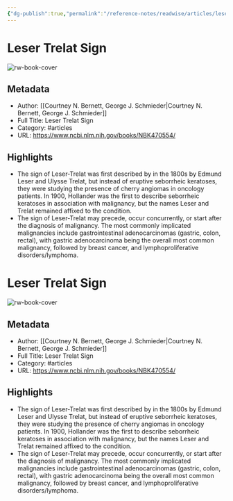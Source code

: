 ```yaml
---
{"dg-publish":true,"permalink":"/reference-notes/readwise/articles/leser-trelat-sign/"}
---
```


# Leser Trelat Sign

![rw-book-cover](https://readwise-assets.s3.amazonaws.com/static/images/article2.74d541386bbf.png)

## Metadata
- Author: [[Courtney N. Bernett, George J. Schmieder\|Courtney N. Bernett, George J. Schmieder]]
- Full Title: Leser Trelat Sign
- Category: #articles
- URL: https://www.ncbi.nlm.nih.gov/books/NBK470554/

## Highlights
- The sign of Leser-Trelat was first described by in the 1800s by Edmund Leser and Ulysse Trelat, but instead of eruptive seborrheic keratoses, they were studying the presence of cherry angiomas in oncology patients. In 1900, Hollander was the first to describe seborrheic keratoses in association with malignancy, but the names Leser and Trelat remained affixed to the condition.
- The sign of Leser-Trelat may precede, occur concurrently, or start after the diagnosis of malignancy. The most commonly implicated malignancies include gastrointestinal adenocarcinomas (gastric, colon, rectal), with gastric adenocarcinoma being the overall most common malignancy, followed by breast cancer, and lymphoproliferative disorders/lymphoma.
# Leser Trelat Sign

![rw-book-cover](https://readwise-assets.s3.amazonaws.com/static/images/article2.74d541386bbf.png)

## Metadata
- Author: [[Courtney N. Bernett, George J. Schmieder\|Courtney N. Bernett, George J. Schmieder]]
- Full Title: Leser Trelat Sign
- Category: #articles
- URL: https://www.ncbi.nlm.nih.gov/books/NBK470554/

## Highlights
- The sign of Leser-Trelat was first described by in the 1800s by Edmund Leser and Ulysse Trelat, but instead of eruptive seborrheic keratoses, they were studying the presence of cherry angiomas in oncology patients. In 1900, Hollander was the first to describe seborrheic keratoses in association with malignancy, but the names Leser and Trelat remained affixed to the condition.
- The sign of Leser-Trelat may precede, occur concurrently, or start after the diagnosis of malignancy. The most commonly implicated malignancies include gastrointestinal adenocarcinomas (gastric, colon, rectal), with gastric adenocarcinoma being the overall most common malignancy, followed by breast cancer, and lymphoproliferative disorders/lymphoma.
